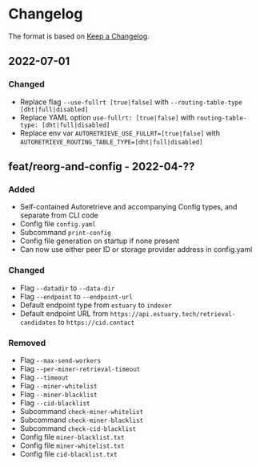 # Changelog
The format is based on [Keep a Changelog](https://keepachangelog.com/en/1.0.0/).

## 2022-07-01
### Changed
- Replace flag `--use-fullrt [true|false]` with `--routing-table-type [dht|full|disabled]`
- Replace YAML option `use-fullrt: [true|false]` with `routing-table-type: [dht|full|disabled]`
- Replace env var `AUTORETRIEVE_USE_FULLRT=[true|false]` with `AUTORETRIEVE_ROUTING_TABLE_TYPE=[dht|full|disabled]`

## feat/reorg-and-config - 2022-04-??
### Added
- Self-contained Autoretrieve and accompanying Config types, and separate from CLI code
- Config file `config.yaml`
- Subcommand `print-config`
- Config file generation on startup if none present
- Can now use either peer ID or storage provider address in config.yaml

### Changed
- Flag `--datadir` to `--data-dir`
- Flag `--endpoint` to `--endpoint-url`
- Default endpoint type from `estuary` to `indexer`
- Default endpoint URL from `https://api.estuary.tech/retrieval-candidates` to `https://cid.contact`

### Removed
- Flag `--max-send-workers`
- Flag `--per-miner-retrieval-timeout`
- Flag `--timeout`
- Flag `--miner-whitelist`
- Flag `--miner-blacklist`
- Flag `--cid-blacklist`
- Subcommand `check-miner-whitelist`
- Subcommand `check-miner-blacklist`
- Subcommand `check-cid-blacklist`
- Config file `miner-blacklist.txt`
- Config file `miner-whitelist.txt`
- Config file `cid-blacklist.txt`
